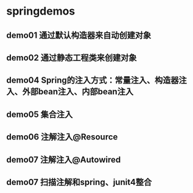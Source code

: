 # springdemos

## demo01 通过默认构造器来自动创建对象

## demo02 通过静态工程类来创建对象

## demo04 Spring的注入方式：常量注入、构造器注入、外部bean注入、内部bean注入

## demo05 集合注入

## demo06 注解注入@Resource

## demo07 注解注入@Autowired

## demo07 扫描注解和spring、junit4整合

